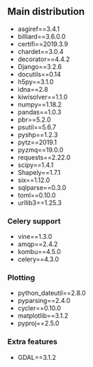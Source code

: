 ## Main distribution

- asgiref==3.4.1
- billiard==3.6.0.0
- certifi==2019.3.9
- chardet==3.0.4
- decorator==4.4.2
- Django==3.2.6
- docutils==0.14
- h5py==3.1.0
- idna==2.8
- kiwisolver==1.1.0
- numpy==1.18.2
- pandas==1.0.3
- pbr==5.2.0
- psutil==5.6.7
- pyshp==1.2.3
- pytz==2019.1
- pyzmq==19.0.0
- requests==2.22.0
- scipy==1.4.1
- Shapely==1.7.1
- six==1.12.0
- sqlparse==0.3.0
- toml==0.10.0
- urllib3==1.25.3

### Celery support

- vine==1.3.0
- amqp==2.4.2
- kombu==4.5.0
- celery==4.3.0

### Plotting

- python_dateutil==2.8.0
- pyparsing==2.4.0
- cycler==0.10.0
- matplotlib==3.1.2
- pyproj==2.5.0

### Extra features

- GDAL==3.1.2

